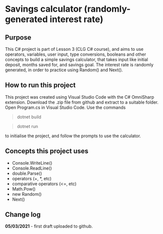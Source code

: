 # Savings calculator (randomly-generated interest rate)

## Purpose
This C# project is part of Lesson 3 (CLG C# course), and aims to use operators, variables, user input, type conversions, booleans and other concepts to build a simple savings calculator, that takes input like initial deposit, months saved for, and savings goal. The interest rate is randomly generated, in order to practice using Random() and Next().

## How to run this project
This project was created using Visual Studio Code with the C# OmniSharp extension. Download the .zip file from github and extract to a suitable folder. Open Program.cs in Visual Studio Code. Use the commands

> dotnet build

> dotnet run

to initialise the project, and follow the prompts to use the calculator.

## Concepts this project uses

- Console.WriteLine()
- Console.ReadLine()
- double.Parse()
- operators (+, *, etc)
- comparative operators (<=, etc)
- Math.Pow()
- new Random()
- Next()

## Change log

**05/03/2021** - first draft uploaded to github.
